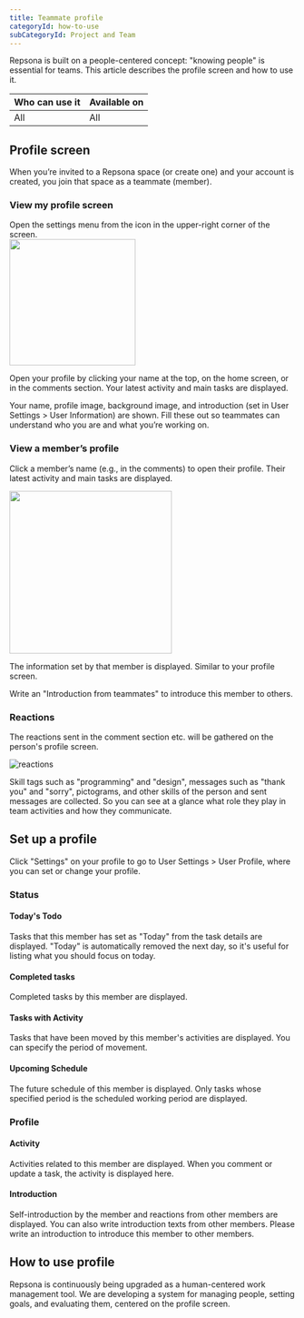 ```yaml
---
title: Teammate profile
categoryId: how-to-use
subCategoryId: Project and Team
---
```


Repsona is built on a people-centered concept: "knowing people" is essential for teams. This article describes the profile screen and how to use it.

| Who can use it | Available on |
|---|---|
| All | All |

## Profile screen

When you’re invited to a Repsona space (or create one) and your account is created, you join that space as a teammate (member).

### View my profile screen

Open the settings menu from the icon in the upper-right corner of the screen.<br><img src="/images/help/menu-button.png" width="222">

Open your profile by clicking your name at the top, on the home screen, or in the comments section. Your latest activity and main tasks are displayed.

Your name, profile image, background image, and introduction (set in User Settings > User Information) are shown. Fill these out so teammates can understand who you are and what you’re working on.

### View a member’s profile

Click a member’s name (e.g., in the comments) to open their profile. Their latest activity and main tasks are displayed.

<img src="/images/help/comment.png" width="286">

The information set by that member is displayed. Similar to your profile screen.

Write an "Introduction from teammates" to introduce this member to others.

### Reactions

The reactions sent in the comment section etc. will be gathered on the person's profile screen.

![reactions](/images/help/reactions.png)

Skill tags such as "programming" and "design", messages such as "thank you" and "sorry", pictograms, and other skills of the person and sent messages are collected. So you can see at a glance what role they play in team activities and how they communicate.

## Set up a profile

Click "Settings" on your profile to go to User Settings > User Profile, where you can set or change your profile.

### Status

#### Today's Todo

Tasks that this member has set as "Today" from the task details are displayed. "Today" is automatically removed the next day, so it's useful for listing what you should focus on today.

#### Completed tasks

Completed tasks by this member are displayed.

#### Tasks with Activity

Tasks that have been moved by this member's activities are displayed. You can specify the period of movement.

#### Upcoming Schedule

The future schedule of this member is displayed. Only tasks whose specified period is the scheduled working period are displayed.

### Profile

#### Activity

Activities related to this member are displayed. When you comment or update a task, the activity is displayed here.

#### Introduction

Self-introduction by the member and reactions from other members are displayed. You can also write introduction texts from other members. Please write an introduction to introduce this member to other members.

## How to use profile

Repsona is continuously being upgraded as a human-centered work management tool. We are developing a system for managing people, setting goals, and evaluating them, centered on the profile screen.
